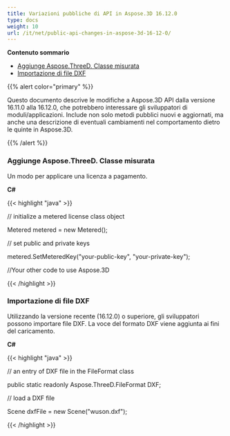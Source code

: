 ```yaml
---
title: Variazioni pubbliche di API in Aspose.3D 16.12.0
type: docs
weight: 10
url: /it/net/public-api-changes-in-aspose-3d-16-12-0/
---
```

**Contenuto sommario**

- [Aggiunge Aspose.ThreeD. Classe misurata](#PublicAPIChangesinAspose.3D16.12.0-AddsAspose.ThreeD.MeteredClass)
- [Importazione di file DXF](#PublicAPIChangesinAspose.3D16.12.0-ImportingDXFFiles)

{{% alert color="primary" %}} 

Questo documento descrive le modifiche a Aspose.3D API dalla versione 16.11.0 alla 16.12.0, che potrebbero interessare gli sviluppatori di moduli/applicazioni. Include non solo metodi pubblici nuovi e aggiornati, ma anche una descrizione di eventuali cambiamenti nel comportamento dietro le quinte in Aspose.3D.

{{% /alert %}} 
###  **Aggiunge Aspose.ThreeD. Classe misurata**
Un modo per applicare una licenza a pagamento.

**C#**

{{< highlight "java" >}}

 // initialize a metered license class object

Metered metered = new Metered();

// set public and private keys

metered.SetMeteredKey("your-public-key", "your-private-key");

//Your other code to use Aspose.3D

{{< /highlight >}}
###  **Importazione di file DXF**
Utilizzando la versione recente (16.12.0) o superiore, gli sviluppatori possono importare file DXF. La voce del formato DXF viene aggiunta ai fini del caricamento.

**C#**

{{< highlight "java" >}}

 // an entry of DXF file in the FileFormat class

public static readonly Aspose.ThreeD.FileFormat DXF;

// load a DXF file

Scene dxfFile = new Scene("wuson.dxf");

{{< /highlight >}}
